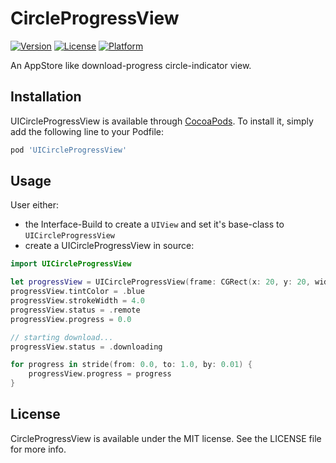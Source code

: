 # CircleProgressView

[![Version](https://img.shields.io/cocoapods/v/UICircleProgressView.svg?style=flat)](https://cocoapods.org/pods/UICircleProgressView)
[![License](https://img.shields.io/cocoapods/l/UICircleProgressView.svg?style=flat)](https://cocoapods.org/pods/UICircleProgressView)
[![Platform](https://img.shields.io/cocoapods/p/UICircleProgressView.svg?style=flat)](https://cocoapods.org/pods/UICircleProgressView)

An AppStore like download-progress circle-indicator view.

## Installation

UICircleProgressView is available through [CocoaPods](https://cocoapods.org). To install
it, simply add the following line to your Podfile:

```ruby
pod 'UICircleProgressView'
```

## Usage

User either:
- the Interface-Build to create a `UIView` and set it's base-class to `UICircleProgressView`
- create a UICircleProgressView in source:

```Swift
import UICircleProgressView

let progressView = UICircleProgressView(frame: CGRect(x: 20, y: 20, width: 24, height: 24))
progressView.tintColor = .blue
progressView.strokeWidth = 4.0
progressView.status = .remote
progressView.progress = 0.0

// starting download...
progressView.status = .downloading

for progress in stride(from: 0.0, to: 1.0, by: 0.01) {
    progressView.progress = progress
}
```

## License

CircleProgressView is available under the MIT license. See the LICENSE file for more info.
